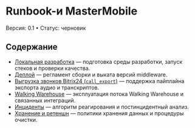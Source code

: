<!-- docs/runbooks/README.md -->
# Runbook-и MasterMobile

Версия: 0.1 • Статус: черновик

## Содержание
- [Локальная разработка](./local_dev.md) — подготовка среды разработки, запуск стеков и проверки качества.
- [Деплой](./deploy.md) — регламент сборки и выката версий middleware.
- [Выгрузка звонков Bitrix24 (`call_export`)](./call_export.md) — поддержка пайплайна экспорта аудио и транскриптов.
- [Walking Warehouse](./ww.md) — эксплуатация потока Walking Warehouse и связанных интеграций.
- [Инциденты](./incidents.md) — алгоритм реагирования и постинцидентный анализ.
- [Хранение и ретеншн](./storage_retention.md) — политики хранения данных и процедуры очистки.
